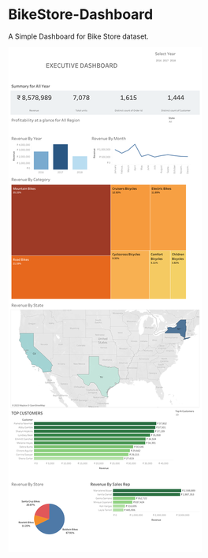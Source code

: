 # BikeStore-Dashboard
A Simple Dashboard for Bike Store dataset.

<p><img align="centre" src="BikeStore.png" alt="dashboardImage" /></p>

